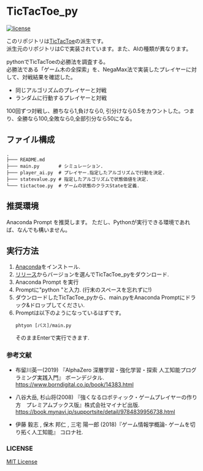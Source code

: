# TicTacToe_py
[![license](https://img.shields.io/github/license/kentokura/TicTacToe_py)](./LICENSE)

このリポジトリは[TicTacToe](https://github.com/kentokura/TicTacToe)の派生です。  
派生元のリポジトリはCで実装されています。また、AIの種類が異なります。

pythonでTicTacToeの必勝法を調査する。  
必勝法である「ゲーム木の全探索」を、NegaMax法で実装したプレイヤーに対して、対戦結果を確認した。
* 同じアルゴリズムのプレイヤーと対戦
* ランダムに行動するプレイヤーと対戦

100回ずつ対戦し、勝ちなら1,負けなら0, 引分けなら0.5をカウントした。つまり、全勝なら100,全敗なら0,全部引分なら50になる。


## ファイル構成
~~~
.
├─── README.md
├─── main.py       # シミュレーション.  
├─── player_ai.py  # プレイヤー.指定したアルゴリズムで行動を決定.  
├─── statevalue.py # 指定したアルゴリズムで状態価値を決定.  
└─── tictactoe.py  # ゲームの状態のクラスStateを定義.  
~~~

## 推奨環境
Anaconda Prompt を推奨します。
ただし、Pythonが実行できる環境であれば、なんでも構いません。

## 実行方法
1. [Anaconda](https://www.anaconda.com/)をインストール.
1. [リリース](https://github.com/kentokura/TicTacToe_py/releases)からバージョンを選んでTicTacToe_pyをダウンロード.
1. Anaconda Prompt を実行
1. Promptに"python "と入力. (行末のスペースを忘れずに!)
1. ダウンロードしたTicTacToe_pyから、main.pyをAnaconda Promptにドラック&ドロップしてください.
1. Promptは以下のようになっているはずです。
   ~~~
   phtyon [パス]/main.py
   ~~~
   そのままEnterで実行できます.

### 参考文献

* 布留川英一(2019) 『AlphaZero 深層学習・強化学習・探索 人工知能プログラミング実践入門』 ボーンデジタル.  
  https://www.borndigital.co.jp/book/14383.html  

* 八谷大岳, 杉山将(2008) 『強くなるロボティック・ゲームプレイヤーの作り方　プレミアムブックス版』株式会社マイナビ出版.  
  https://book.mynavi.jp/supportsite/detail/9784839956738.html  
  
* 伊藤 毅志 , 保木 邦仁 , 三宅 陽一郎 (2018)『ゲーム情報学概論- ゲームを切り拓く人工知能』 コロナ社.  

### LICENSE

[MIT License](./LICENSE)

